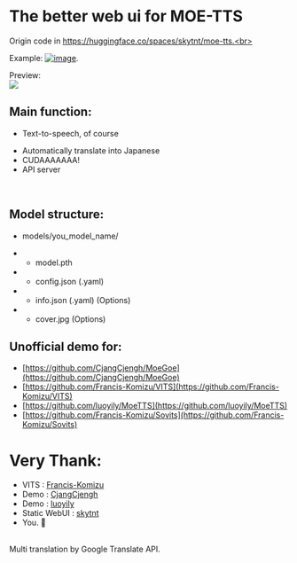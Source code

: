 # The better web ui for MOE-TTS
Origin code in https://huggingface.co/spaces/skytnt/moe-tts.<br>

Example: [![image](https://colab.research.google.com/assets/colab-badge.svg)](https://colab.research.google.com/drive/1oNJiT_e19E3GOprrcSP00gJN_0ZSBERV?usp=sharing).
<br>

Preview:<br>
![]("preview.png")

## Main function:<br>
+ Text-to-speech, of course
- Automatically translate into Japanese
- CUDAAAAAAA! 
- API server
<br>

## Model structure:<br>
+ models/you_model_name/
- - model.pth
- - config.json (.yaml)
- - info.json (.yaml) (Options)
- - cover.jpg (Options)

## Unofficial demo for:
- [https://github.com/CjangCjengh/MoeGoe](https://github.com/CjangCjengh/MoeGoe)
- [https://github.com/Francis-Komizu/VITS](https://github.com/Francis-Komizu/VITS)
- [https://github.com/luoyily/MoeTTS](https://github.com/luoyily/MoeTTS)
- [https://github.com/Francis-Komizu/Sovits](https://github.com/Francis-Komizu/Sovits) <br>

# Very Thank:
- VITS : [Francis-Komizu](https://github.com/Francis-Komizu/VITS)
- Demo : [CjangCjengh](https://github.com/CjangCjengh/MoeGoe)
- Demo : [luoyily](https://github.com/luoyily/MoeTTS)
- Static WebUI : [skytnt](https://huggingface.co/spaces/skytnt/moe-tts)
- You. 🫵
<br>
Multi translation by Google Translate API.
